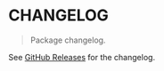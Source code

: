 # CHANGELOG

> Package changelog.

See [GitHub Releases](https://github.com/stdlib-js/random-strided-poisson/releases) for the changelog.